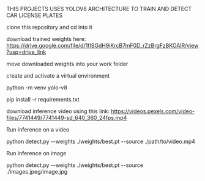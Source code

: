 THIS PROJECTS USES YOLOV8 ARCHITECTURE TO TRAIN AND DETECT CAR LICENSE PLATES



clone this repository and cd into it

download trained weights here: https://drive.google.com/file/d/1fISGdH9iKrcB7mF0D_rZzBrgFzBKOAlR/view?usp=drive_link

move downloaded weights into your work folder

create and activate a virtual environment

python -m venv yolo-v8

pip install -r requirements.txt

download inference video using this link: https://videos.pexels.com/video-files/7741449/7741449-sd_640_360_24fps.mp4

Run inference on a video 

python detect.py --weights ./weights/best.pt --source ./path/to/video.mp4

Run inference on image

python detect.py --weights ./weights/best.pt --source ./images.jpeg/image.jpg





